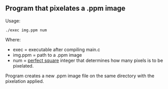 ## Program that pixelates a .ppm image

Usage:

    ./exec img.ppm num

Where:
 * exec = executable after compiling main.c
 * img.ppm = path to a .ppm image
 * num = [perfect square](http://www.mathwarehouse.com/arithmetic/numbers/what-is-a-perfect-square.php) integer that determines how many pixels is to be pixelated.
 
Program creates a new .ppm image file on the same directory with the pixelation applied.
